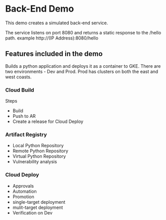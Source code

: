 # Back-End Demo

This demo creates a simulated back-end service.

The service listens on port 8080 and returns a static response to the /hello path. example http://(IP Address):8080/hello

## Features included in the demo

Builds a python application and deploys it as a container to GKE.  There are two environments - Dev and Prod.  Prod has clusters on both the east and west coasts.

### Cloud Build
Steps
- Build
- Push to AR
- Create a release for Cloud Deploy

### Artifact Registry
- Local Python Repository
- Remote Python Repository
- Virtual Python Repository
- Vulnerability analysis

### Cloud Deploy
- Approvals
- Automation
- Promotion
- single-target deployment
- mulit-target deployment
- Verification on Dev
